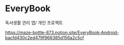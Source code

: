 # EveryBook
독서생활 관리 앱/ 개인 프로젝트

https://maze-bottle-873.notion.site/EveryBook-Android-bacfd430c2ed479f966385d156a2c5cf
